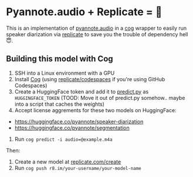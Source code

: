 # Pyannote.audio + Replicate = 💛
This is an implementation of [pyannote.audio](https://github.com/pyannote/pyannote-audio) in a [cog](https://github.com/replicate/cog) wrapper to easily run speaker diarization via [replicate](https://replicate.com/) to save you the trouble of dependency hell 😇.


## Building this model with Cog

1. SSH into a Linux environment with a GPU
1. Install [Cog](https://github.com/replicate/cog#install) (using [replicate/codespaces](https://github.com/replicate/codespaces) if you're using GitHub Codespaces)
1. Create a HuggingFace token and add it to [predict.py](predict.py) as `HUGGINGFACE_TOKEN` (TOOD: Move it out of predict.py somehow.. maybe into a script that caches the weights)
1. Accept license aggrements for these two models on HuggingFace:
  - https://huggingface.co/pyannote/speaker-diarization
  - https://huggingface.co/pyannote/segmentation
1. Run `cog predict -i audio=@example.m4a`

Then:

1. Create a new model at [replicate.com/create](https://replicate.com/create)
1. Run `cog push r8.im/your-username/your-model-name`

